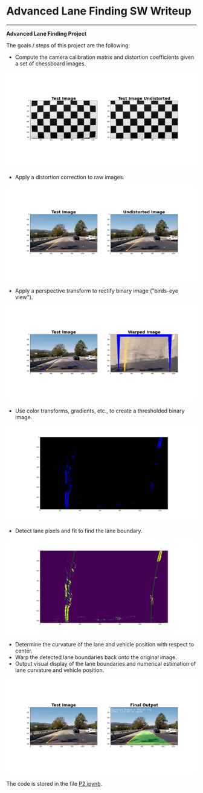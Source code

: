 # Advanced Lane Finding SW Writeup

---

**Advanced Lane Finding Project**

The goals / steps of this project are the following:

* Compute the camera calibration matrix and distortion coefficients given a set of chessboard images.

![alt text][image1]

* Apply a distortion correction to raw images.

![alt text][image2]

* Apply a perspective transform to rectify binary image ("birds-eye view").

![alt text][image4]

* Use color transforms, gradients, etc., to create a thresholded binary image.

![alt text][image3]

* Detect lane pixels and fit to find the lane boundary.

![alt text][image5]

* Determine the curvature of the lane and vehicle position with respect to center.
* Warp the detected lane boundaries back onto the original image.
* Output visual display of the lane boundaries and numerical estimation of lane curvature and vehicle position.

![alt text][image6]

The code is stored in the file [P2.ipynb](./P2.ipynb).

[//]: # "Image References"

[image1]: ./output_images/ChessUndist.png "Chessboard Undistorted"
[Image2]: ./output_images/undist_test4.jpg "Undistorted"
[image3]: ./output_images/combined3_test4.jpg "Binary Warped Example"
[image4]: ./output_images/warped_test4.jpg "Warp Example"
[image5]: ./output_images/combined_test4.jpg "Fit Visual"
[image6]: ./output_images/result_test4.jpg "Output"
[video1]: ./output_videos/project_video.mp4 "Video"
